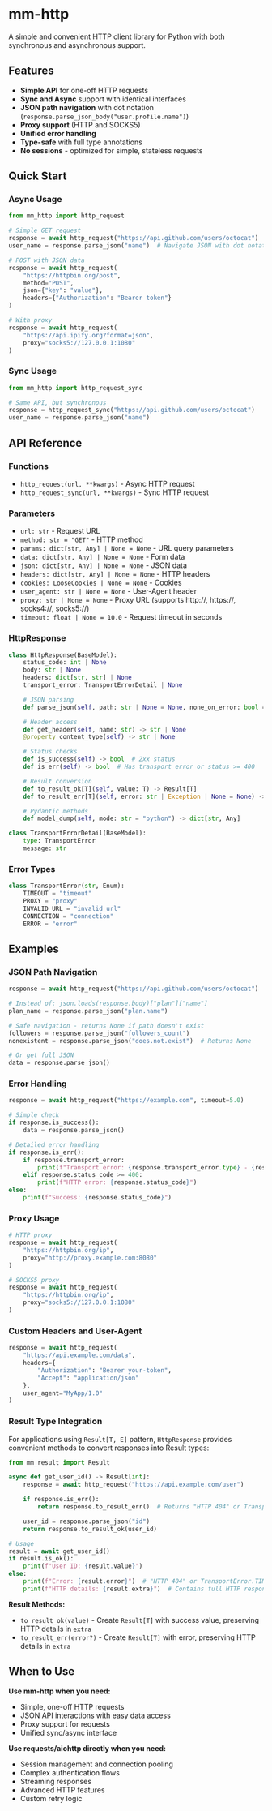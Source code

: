 # mm-http

A simple and convenient HTTP client library for Python with both synchronous and asynchronous support.

## Features

- **Simple API** for one-off HTTP requests
- **Sync and Async** support with identical interfaces
- **JSON path navigation** with dot notation (`response.parse_json_body("user.profile.name")`)
- **Proxy support** (HTTP and SOCKS5)
- **Unified error handling**
- **Type-safe** with full type annotations
- **No sessions** - optimized for simple, stateless requests

## Quick Start

### Async Usage

```python
from mm_http import http_request

# Simple GET request
response = await http_request("https://api.github.com/users/octocat")
user_name = response.parse_json("name")  # Navigate JSON with dot notation

# POST with JSON data
response = await http_request(
    "https://httpbin.org/post",
    method="POST",
    json={"key": "value"},
    headers={"Authorization": "Bearer token"}
)

# With proxy
response = await http_request(
    "https://api.ipify.org?format=json",
    proxy="socks5://127.0.0.1:1080"
)
```

### Sync Usage

```python
from mm_http import http_request_sync

# Same API, but synchronous
response = http_request_sync("https://api.github.com/users/octocat")
user_name = response.parse_json("name")
```

## API Reference

### Functions

- `http_request(url, **kwargs)` - Async HTTP request
- `http_request_sync(url, **kwargs)` - Sync HTTP request

### Parameters

- `url: str` - Request URL
- `method: str = "GET"` - HTTP method
- `params: dict[str, Any] | None = None` - URL query parameters
- `data: dict[str, Any] | None = None` - Form data
- `json: dict[str, Any] | None = None` - JSON data
- `headers: dict[str, Any] | None = None` - HTTP headers
- `cookies: LooseCookies | None = None` - Cookies
- `user_agent: str | None = None` - User-Agent header
- `proxy: str | None = None` - Proxy URL (supports http://, https://, socks4://, socks5://)
- `timeout: float | None = 10.0` - Request timeout in seconds

### HttpResponse

```python
class HttpResponse(BaseModel):
    status_code: int | None
    body: str | None
    headers: dict[str, str] | None
    transport_error: TransportErrorDetail | None

    # JSON parsing
    def parse_json(self, path: str | None = None, none_on_error: bool = False) -> Any

    # Header access
    def get_header(self, name: str) -> str | None
    @property content_type(self) -> str | None

    # Status checks
    def is_success(self) -> bool  # 2xx status
    def is_err(self) -> bool  # Has transport error or status >= 400

    # Result conversion
    def to_result_ok[T](self, value: T) -> Result[T]
    def to_result_err[T](self, error: str | Exception | None = None) -> Result[T]

    # Pydantic methods
    def model_dump(self, mode: str = "python") -> dict[str, Any]

class TransportErrorDetail(BaseModel):
    type: TransportError
    message: str
```

### Error Types

```python
class TransportError(str, Enum):
    TIMEOUT = "timeout"
    PROXY = "proxy"
    INVALID_URL = "invalid_url"
    CONNECTION = "connection"
    ERROR = "error"
```

## Examples

### JSON Path Navigation

```python
response = await http_request("https://api.github.com/users/octocat")

# Instead of: json.loads(response.body)["plan"]["name"]
plan_name = response.parse_json("plan.name")

# Safe navigation - returns None if path doesn't exist
followers = response.parse_json("followers_count")
nonexistent = response.parse_json("does.not.exist")  # Returns None

# Or get full JSON
data = response.parse_json()
```

### Error Handling

```python
response = await http_request("https://example.com", timeout=5.0)

# Simple check
if response.is_success():
    data = response.parse_json()

# Detailed error handling
if response.is_err():
    if response.transport_error:
        print(f"Transport error: {response.transport_error.type} - {response.transport_error.message}")
    elif response.status_code >= 400:
        print(f"HTTP error: {response.status_code}")
else:
    print(f"Success: {response.status_code}")
```

### Proxy Usage

```python
# HTTP proxy
response = await http_request(
    "https://httpbin.org/ip",
    proxy="http://proxy.example.com:8080"
)

# SOCKS5 proxy
response = await http_request(
    "https://httpbin.org/ip",
    proxy="socks5://127.0.0.1:1080"
)
```

### Custom Headers and User-Agent

```python
response = await http_request(
    "https://api.example.com/data",
    headers={
        "Authorization": "Bearer your-token",
        "Accept": "application/json"
    },
    user_agent="MyApp/1.0"
)
```

### Result Type Integration

For applications using `Result[T, E]` pattern, `HttpResponse` provides convenient methods to convert responses into Result types:

```python
from mm_result import Result

async def get_user_id() -> Result[int]:
    response = await http_request("https://api.example.com/user")

    if response.is_err():
        return response.to_result_err()  # Returns "HTTP 404" or TransportError.TIMEOUT

    user_id = response.parse_json("id")
    return response.to_result_ok(user_id)

# Usage
result = await get_user_id()
if result.is_ok():
    print(f"User ID: {result.value}")
else:
    print(f"Error: {result.error}")  # "HTTP 404" or TransportError.TIMEOUT
    print(f"HTTP details: {result.extra}")  # Contains full HTTP response data
```

**Result Methods:**
- `to_result_ok(value)` - Create `Result[T]` with success value, preserving HTTP details in `extra`
- `to_result_err(error?)` - Create `Result[T]` with error, preserving HTTP details in `extra`

## When to Use

**Use mm-http when you need:**
- Simple, one-off HTTP requests
- JSON API interactions with easy data access
- Proxy support for requests
- Unified sync/async interface

**Use requests/aiohttp directly when you need:**
- Session management and connection pooling
- Complex authentication flows
- Streaming responses
- Advanced HTTP features
- Custom retry logic
